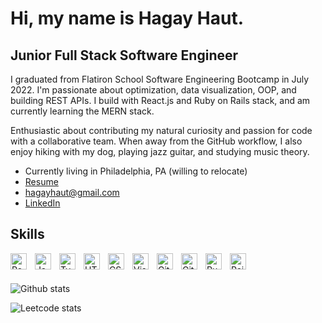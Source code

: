 # Hi, my name is Hagay Haut. 

## Junior Full Stack Software Engineer 

I graduated from Flatiron School Software Engineering Bootcamp in July 2022. I'm passionate about optimization, data visualization, OOP, and building REST APIs. I build with React.js and Ruby on Rails stack, and am currently learning the MERN stack.

Enthusiastic about contributing my natural curiosity and passion for code with a collaborative team. When away from the GitHub workflow, I also enjoy hiking with my dog, playing jazz guitar, and studying music theory.

- Currently living in Philadelphia, PA (willing to relocate)
- [Resume](https://docs.google.com/document/d/1e3WMbcsDELr6TnHYi2qc3wY9n3doJao6n2s2vHKF0l0/edit)
- [hagayhaut@gmail.com](hagayhaut@gmail.com)
- [LinkedIn](https://www.linkedin.com/in/hagay-haut/)

## Skills


<img align="left" alt="React" width="26px" src="https://cdn.jsdelivr.net/gh/devicons/devicon/icons/react/react-original.svg" style="padding-right:10px;" />
<img align="left" alt="JavaScript" width="26px" src="https://cdn.jsdelivr.net/gh/devicons/devicon/icons/javascript/javascript-original.svg" style="padding-right:10px;" />
<img align="left" alt="Typescript" width="26px" src="https://cdn.jsdelivr.net/npm/simple-icons@7.5.0/icons/typescript.svg" style="padding-right:10px;" />
<img align="left" alt="HTML5" width="26px" src="https://cdn.jsdelivr.net/gh/devicons/devicon/icons/html5/html5-original.svg" style="padding-right:10px;" />
<img align="left" alt="CSS3" width="26px" src="https://cdn.jsdelivr.net/gh/devicons/devicon/icons/css3/css3-original.svg" style="padding-right:10px;" />
<img align="left" alt="Visual Studio Code" width="26px" src="https://cdn.jsdelivr.net/gh/devicons/devicon/icons/vscode/vscode-original.svg" style="padding-right:10px;" />
<img align="left" alt="Git" width="26px" src="https://cdn.jsdelivr.net/gh/devicons/devicon/icons/git/git-original.svg" style="padding-right:10px;" />
<img align="left" alt="GitHub" width="26px" src="https://user-images.githubusercontent.com/3369400/139447912-e0f43f33-6d9f-45f8-be46-2df5bbc91289.png" style="padding-right:10px;" />
<img align="left" alt="Ruby" width="26px" src="https://cdn.jsdelivr.net/npm/simple-icons@7.5.0/icons/ruby.svg" style="padding-right:10px;" />
<img align="left" alt="Rails" width="26px" src="https://cdn.jsdelivr.net/npm/simple-icons@7.5.0/icons/rubyonrails.svg" style="padding-right:10px;" />

<br></br>


![Github stats](https://github-readme-stats.vercel.app/api?username=HagayHaut&theme=highcontrast&show_icons=true&count_private=true)


![Leetcode stats](https://leetcard.jacoblin.cool/hagayhaut?theme=dark)

